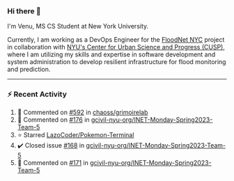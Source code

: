 ### Hi there 👋

I'm Venu, MS CS Student at New York University.

Currently, I am working as a DevOps Engineer for the [FloodNet NYC](https://www.floodnet.nyc/) project in collaboration with [NYU's Center for Urban Science and Progress (CUSP)](https://cusp.nyu.edu/), where I am utilizing my skills and expertise in software development and system administration to develop resilient infrastructure for flood monitoring and prediction.

---

### :zap: Recent Activity

<!--RECENT_ACTIVITY:start-->
1. 💬 Commented on [#592](https://github.com/chaoss/grimoirelab/issues/592#issuecomment-1535229349) in [chaoss/grimoirelab](https://github.com/chaoss/grimoirelab)
2. 💬 Commented on [#176](https://github.com/gcivil-nyu-org/INET-Monday-Spring2023-Team-5/pull/176#issuecomment-1535145334) in [gcivil-nyu-org/INET-Monday-Spring2023-Team-5](https://github.com/gcivil-nyu-org/INET-Monday-Spring2023-Team-5)
3. ⭐ Starred [LazoCoder/Pokemon-Terminal](https://github.com/LazoCoder/Pokemon-Terminal)
4. ✔️ Closed issue [#168](https://github.com/gcivil-nyu-org/INET-Monday-Spring2023-Team-5/issues/168) in [gcivil-nyu-org/INET-Monday-Spring2023-Team-5](https://github.com/gcivil-nyu-org/INET-Monday-Spring2023-Team-5)
5. 💬 Commented on [#171](https://github.com/gcivil-nyu-org/INET-Monday-Spring2023-Team-5/pull/171#issuecomment-1530162468) in [gcivil-nyu-org/INET-Monday-Spring2023-Team-5](https://github.com/gcivil-nyu-org/INET-Monday-Spring2023-Team-5)
<!--RECENT_ACTIVITY:end-->

<!--
**vchrombie/vchrombie** is a ✨ _special_ ✨ repository because its `README.md` (this file) appears on your GitHub profile.

Here are some ideas to get you started:

- 🔭 I’m currently working on ...
- 🌱 I’m currently learning ...
- 👯 I’m looking to collaborate on ...
- 🤔 I’m looking for help with ...
- 💬 Ask me about ...
- 📫 How to reach me: ...
- 😄 Pronouns: ...
- ⚡ Fun fact: ...
-->
